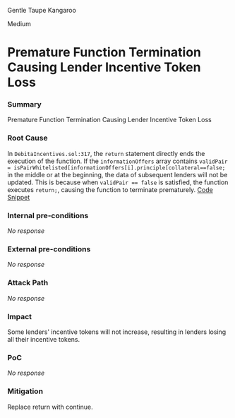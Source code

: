 Gentle Taupe Kangaroo

Medium

# Premature Function Termination Causing Lender Incentive Token Loss

### Summary

Premature Function Termination Causing Lender Incentive Token Loss

### Root Cause

In `DebitaIncentives.sol:317`, the `return` statement directly ends the execution of the function. If the `informationOffers` array contains `validPair = isPairWhitelisted[informationOffers[i].principle[collateral==false;` in the middle or at the beginning, the data of subsequent lenders will not be updated. This is because when `validPair == false` is satisfied, the function executes `return;`, causing the function to terminate prematurely.
[Code Snippet](https://github.com/sherlock-audit/2024-11-debita-finance-v3/blob/1465ba6884c4cc44f7fc28e51f792db346ab1e33/Debita-V3-Contracts/contracts/DebitaIncentives.sol#L317)

### Internal pre-conditions

_No response_

### External pre-conditions

_No response_

### Attack Path

_No response_

### Impact

Some lenders' incentive tokens will not increase, resulting in lenders losing all their incentive tokens.

### PoC

_No response_

### Mitigation


Replace return with continue.